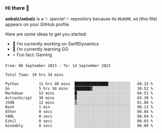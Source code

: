 ### Hi there 👋

**aebalz/aebalz** is a ✨ _special_ ✨ repository because its `README.md` (this file) appears on your GitHub profile.

Here are some ideas to get you started:

- 🔭 I’m currently working on SwiftDynamics
- 🌱 I’m currently learning GO
-  ⚡ Fun fact: Gaming
  
  <!--
- 👯 I’m looking to collaborate on ...
- 🤔 I’m looking for help with ...
- 💬 Ask me about ...
- 📫 How to reach me: ...
- 😄 Pronouns: ...
-->

<!--START_SECTION:waka-->

```txt
From: 06 September 2023 - To: 14 September 2023

Total Time: 19 hrs 34 mins

Python         11 hrs 48 mins  ███████████████░░░░░░░░░░   60.33 %
Go             5 hrs 58 mins   ███████▓░░░░░░░░░░░░░░░░░   30.52 %
Markdown       53 mins         █░░░░░░░░░░░░░░░░░░░░░░░░   04.51 %
ActionScript   38 mins         ▓░░░░░░░░░░░░░░░░░░░░░░░░   03.30 %
JSON           12 mins         ▒░░░░░░░░░░░░░░░░░░░░░░░░   01.08 %
Bash           1 min           ░░░░░░░░░░░░░░░░░░░░░░░░░   00.13 %
Other          0 secs          ░░░░░░░░░░░░░░░░░░░░░░░░░   00.04 %
YAML           0 secs          ░░░░░░░░░░░░░░░░░░░░░░░░░   00.04 %
Ezhil          0 secs          ░░░░░░░░░░░░░░░░░░░░░░░░░   00.03 %
Assembly       0 secs          ░░░░░░░░░░░░░░░░░░░░░░░░░   00.00 %
```

<!--END_SECTION:waka-->
